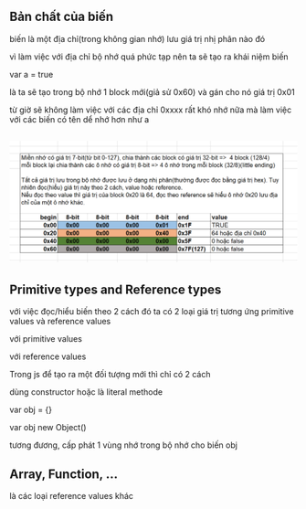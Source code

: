 ## Bản chất của biến

biến là một địa chỉ\(trong không gian nhớ\) lưu giá trị nhị phân nào đó

vì làm việc với địa chỉ bộ nhớ quá phức tạp nên ta sẽ tạo ra khái niệm biến

var a = true

là ta sẽ tạo trong bộ nhớ 1 block mới\(giả sử 0x60\) và gán cho nó giá trị 0x01

từ giờ sẽ không làm việc với các địa chỉ 0xxxx rất khó nhớ nữa mà làm việc với các biến có tên dể nhớ hơn như a

## ![](/assets/data-type-1.png)

## Primitive types and Reference types

với việc đọc/hiểu biến theo 2 cách đó ta có 2 loại giá trị tương ứng primitive values và reference  values

với primitive values 



với reference  values

Trong js để tạo ra một đối tượng mới thì chỉ có 2 cách

dùng constructor hoặc là literal methode

var obj = {}

var obj new Object\(\)

tương đương, cấp phát 1 vùng nhớ trong bộ nhớ cho biến obj

## Array, Function, ...

là các loại reference  values khác

